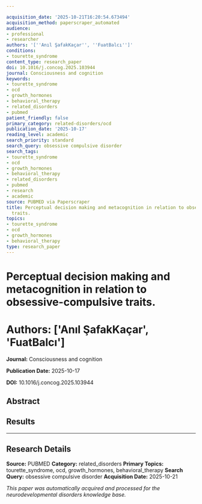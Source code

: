 ```yaml
---

acquisition_date: '2025-10-21T16:20:54.673494'
acquisition_method: paperscraper_automated
audience:
- professional
- researcher
authors: '[''Anıl ŞafakKaçar'', ''FuatBalcı'']'
conditions:
- tourette_syndrome
content_type: research_paper
doi: 10.1016/j.concog.2025.103944
journal: Consciousness and cognition
keywords:
- tourette_syndrome
- ocd
- growth_hormones
- behavioral_therapy
- related_disorders
- pubmed
patient_friendly: false
primary_category: related-disorders/ocd
publication_date: '2025-10-17'
reading_level: academic
search_priority: standard
search_query: obsessive compulsive disorder
search_tags:
- tourette_syndrome
- ocd
- growth_hormones
- behavioral_therapy
- related_disorders
- pubmed
- research
- academic
source: PUBMED via Paperscraper
title: Perceptual decision making and metacognition in relation to obsessive-compulsive
  traits.
topics:
- tourette_syndrome
- ocd
- growth_hormones
- behavioral_therapy
type: research_paper
---
```




# Perceptual decision making and metacognition in relation to obsessive-compulsive traits.

# **Authors:** ['Anıl ŞafakKaçar', 'FuatBalcı']

**Journal:** Consciousness and cognition

**Publication Date:** 2025-10-17

**DOI:** 10.1016/j.concog.2025.103944

## Abstract

## Results

---

## Research Details

**Source:** PUBMED
**Category:** related_disorders
**Primary Topics:** tourette_syndrome, ocd, growth_hormones, behavioral_therapy
**Search Query:** obsessive compulsive disorder
**Acquisition Date:** 2025-10-21

*This paper was automatically acquired and processed for the neurodevelopmental disorders knowledge base.*
